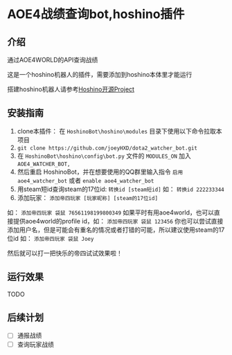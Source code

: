 # AOE4战绩查询bot,hoshino插件

## 介绍
通过AOE4WORLD的API查询战绩

这是一个hoshino机器人的插件，需要添加到hoshino本体里才能运行

搭建hoshino机器人请参考[Hoshino开源Project](https://github.com/Ice-Cirno/HoshinoBot)

## 安装指南
1. clone本插件： 在 `HoshinoBot\hoshino\modules` 目录下使用以下命令拉取本项目
2. `git clone https://github.com/joeyHXD/dota2_watcher_bot.git`
3. 在 `HoshinoBot\hoshino\config\bot.py` 文件的 `MODULES_ON` 加入 `AOE4_WATCHER_BOT,`
4. 然后重启 HoshinoBot，并在想要使用的QQ群里输入指令 `启用 aoe4_watcher_bot` 或者 `enable aoe4_watcher_bot`
5. 用steam短id查询steam的17位id: `转换id [steam短id]` 如： `转换id 222233344`
6. 添加玩家： `添加帝四玩家 [玩家昵称] [steam的17位id]`

如： `添加帝四玩家 袋鼠 76561198199800349`
如果平时有用aoe4world，也可以直接提供aoe4world的profile id，如： `添加帝四玩家 袋鼠 123456`
你也可以尝试直接添加用户名，但是可能会有重名的情况或者打错的可能，所以建议使用steam的17位id
如： `添加帝四玩家 袋鼠 Joey`

然后就可以打一把快乐的帝四试试效果啦！
## 运行效果
TODO

## 后续计划
- [ ] 通报战绩
- [ ] 查询玩家战绩